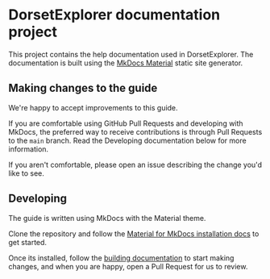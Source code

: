 # DorsetExplorer documentation project

This project contains the help documentation used in DorsetExplorer. The documentation is built using the [MkDocs Material](https://squidfunk.github.io/mkdocs-material/) static site generator.

## Making changes to the guide

We're happy to accept improvements to this guide. 

If you are comfortable using GitHub Pull Requests and developing with MkDocs, the preferred way to receive contributions is through Pull Requests to the `main` branch. Read the Developing documentation below for more information.

If you aren't comfortable, please open an issue describing the change you'd like to see.

## Developing

The guide is written using MkDocs with the Material theme. 

Clone the repository and follow the [Material for MkDocs installation docs](https://squidfunk.github.io/mkdocs-material/getting-started/#installation) to get started. 

Once its installed, follow the [building documentation](https://squidfunk.github.io/mkdocs-material/creating-your-site/#previewing-as-you-write) to start making changes, and when you are happy, open a Pull Request for us to review.
